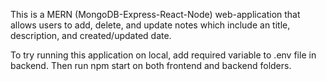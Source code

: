 This is a MERN (MongoDB-Express-React-Node) web-application that allows users to add, delete, and update notes which include an title, description, and created/updated date.

To try running this application on local, add required variable to .env file in backend. Then run npm start on both frontend and backend folders.
